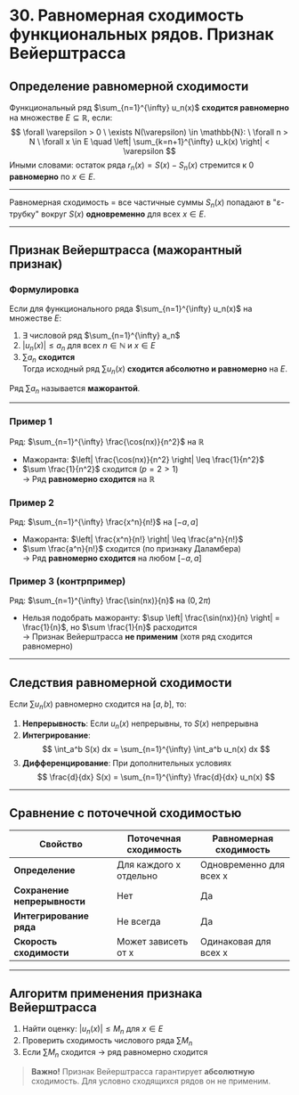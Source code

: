 # 30. Равномерная сходимость функциональных рядов. Признак Вейерштрасса

## Определение равномерной сходимости
Функциональный ряд $\sum_{n=1}^{\infty} u_n(x)$ **сходится равномерно** на множестве $E \subseteq \mathbb{R}$, если:  
$$
\forall \varepsilon > 0 \ \exists N(\varepsilon) \in \mathbb{N}: \ \forall n > N \ \forall x \in E \quad \left| \sum_{k=n+1}^{\infty} u_k(x) \right| < \varepsilon
$$
Иными словами: остаток ряда $r_n(x) = S(x) - S_n(x)$ стремится к 0 **равномерно** по $x \in E$.

---

Равномерная сходимость = все частичные суммы $S_n(x)$ попадают в "ε-трубку" вокруг $S(x)$ **одновременно** для всех $x \in E$.

---

## Признак Вейерштрасса (мажорантный признак)
### Формулировка
Если для функционального ряда $\sum_{n=1}^{\infty} u_n(x)$ на множестве $E$:  
1. $\exists$ числовой ряд $\sum_{n=1}^{\infty} a_n$  
2. $|u_n(x)| \leq a_n$ для всех $n \in \mathbb{N}$ и $x \in E$  
3. $\sum a_n$ **сходится**  
Тогда исходный ряд $\sum u_n(x)$ **сходится абсолютно и равномерно** на $E$.  

Ряд $\sum a_n$ называется **мажорантой**.

---

### Пример 1
Ряд: $\sum_{n=1}^{\infty} \frac{\cos(nx)}{n^2}$ на $\mathbb{R}$  
- Мажоранта: $\left| \frac{\cos(nx)}{n^2} \right| \leq \frac{1}{n^2}$  
- $\sum \frac{1}{n^2}$ сходится ($p=2>1$)  
→ Ряд **равномерно сходится** на $\mathbb{R}$

### Пример 2
Ряд: $\sum_{n=1}^{\infty} \frac{x^n}{n!}$ на $[-a, a]$  
- Мажоранта: $\left| \frac{x^n}{n!} \right| \leq \frac{a^n}{n!}$  
- $\sum \frac{a^n}{n!}$ сходится (по признаку Даламбера)  
→ Ряд **равномерно сходится** на любом $[-a, a]$

### Пример 3 (контрпример)
Ряд: $\sum_{n=1}^{\infty} \frac{\sin(nx)}{n}$ на $(0, 2\pi)$  
- Нельзя подобрать мажоранту: $\sup \left| \frac{\sin(nx)}{n} \right| = \frac{1}{n}$, но $\sum \frac{1}{n}$ расходится  
→ Признак Вейерштрасса **не применим** (хотя ряд сходится равномерно)

---

## Следствия равномерной сходимости
Если $\sum u_n(x)$ равномерно сходится на $[a,b]$, то:  
1. **Непрерывность**: Если $u_n(x)$ непрерывны, то $S(x)$ непрерывна  
2. **Интегрирование**: 
   $$
   \int_a^b S(x)  dx = \sum_{n=1}^{\infty} \int_a^b u_n(x)  dx
   $$
3. **Дифференцирование**: При дополнительных условиях 
   $$
   \frac{d}{dx} S(x) = \sum_{n=1}^{\infty} \frac{d}{dx} u_n(x)
   $$

---

## Сравнение с поточечной сходимостью
| Свойство               | Поточечная сходимость     | Равномерная сходимость  |
|------------------------|--------------------------|-------------------------|
| **Определение**        | Для каждого x отдельно   | Одновременно для всех x |
| **Сохранение непрерывности** | Нет         | Да                      |
| **Интегрирование ряда**| Не всегда                | Да                      |
| **Скорость сходимости**| Может зависеть от x      | Одинаковая для всех x   |

---

## Алгоритм применения признака Вейерштрасса
1. Найти оценку: $|u_n(x)| \leq M_n$ для $x \in E$  
2. Проверить сходимость числового ряда $\sum M_n$  
3. Если $\sum M_n$ сходится → ряд равномерно сходится  

> **Важно!** Признак Вейерштрасса гарантирует **абсолютную** сходимость. Для условно сходящихся рядов он не применим.